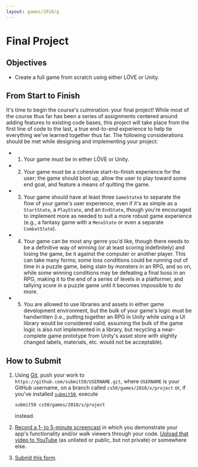 ```yaml
---
layout: games/2018/g
---
```


# Final Project

## Objectives

* Create a full game from scratch using either LÖVE or Unity.

## From Start to Finish

It's time to begin the course's culmination: your final project! While most of the course thus far has been a series of assignments centered around adding features to existing code bases, this project will take place from the first line of code to the last, a true end-to-end experience to help tie everything we've learned together thus far. The following considerations should be met while designing and implementing your project:

* 1. Your game must be in either LÖVE or Unity.
* 2. Your game must be a cohesive start-to-finish experience for the user; the game should boot up, allow the user to play toward some end goal, and feature a means of quitting the game.
* 3. Your game should have at least three `GameState`s to separate the flow of your game's user experience, even if it's as simple as a `StartState`, a `PlayState`, and an `EndState`, though you're encouraged to implement more as needed to suit a more robust game experience (e.g., a fantasy game with a `MenuState` or even a separate `CombatState`).
* 4. Your game can be most any genre you'd like, though there needs to be a definitive way of winning (or at least scoring indefinitely) and losing the game, be it against the computer or another player. This can take many forms; some loss conditions could be running out of time in a puzzle game, being slain by monsters in an RPG, and so on, while some winning conditions may be defeating a final boss in an RPG, making it to the end of a series of levels in a platformer, and tallying score in a puzzle game until it becomes impossible to do more.
* 5. You are allowed to use libraries and assets in either game development environment, but the bulk of your game's logic must be handwritten (i.e., putting together an RPG in Unity while using a UI library would be considered valid, assuming the bulk of the game logic is also not implemented in a library, but recycling a near-complete game prototype from Unity's asset store with slightly changed labels, materials, etc. would not be acceptable).

## How to Submit

1. Using [Git](https://git-scm.com/downloads), push your work to `https://github.com/submit50/USERNAME.git`, where `USERNAME` is your GitHub username, on a branch called `cs50/games/2018/x/project` or, if you've installed [`submit50`](https://cs50.readthedocs.io/submit50/), execute

   ```
   submit50 cs50/games/2018/x/project
   ```

   instead.
1. [Record a 1- to 5-minute screencast](https://www.howtogeek.com/205742/how-to-record-your-windows-mac-linux-android-or-ios-screen/) in which you demonstrate your app's functionality and/or walk viewers through your code. [Upload that video to YouTube](https://www.youtube.com/upload) (as unlisted or public, but not private) or somewhere else.
1. [Submit this form](https://forms.cs50.io/789cabfe-3dbb-46a8-94ff-1a8ec78c2312).
